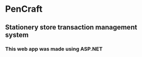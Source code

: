 # PenCraft
## Stationery store transaction management system
### This web app was made using ASP.NET
